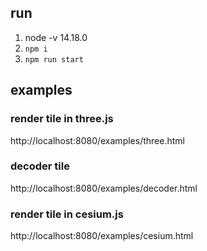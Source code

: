 ## run
1. node -v 14.18.0
2. `npm i`
3. `npm run start`


## examples
### render tile in three.js
http://localhost:8080/examples/three.html
### decoder tile
http://localhost:8080/examples/decoder.html
### render tile in cesium.js
http://localhost:8080/examples/cesium.html
